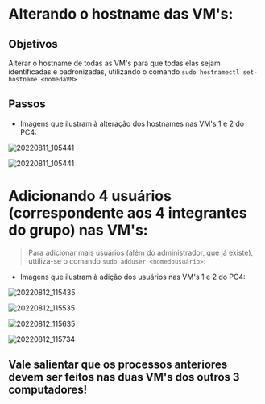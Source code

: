 # Alterando o hostname das VM's:

## Objetivos
Alterar o hostname de todas as VM's para que todas elas sejam identificadas e padronizadas, utilizando o comando ```sudo hostnamectl set-hostname <nomedaVM>```

## Passos
  * Imagens que ilustram à alteração dos hostnames nas VM's 1 e 2 do PC4:
  
  ![20220811_105441](https://user-images.githubusercontent.com/80183918/187902963-9d6e8160-b0e1-4149-a1be-c0297a7ac193.jpg)
  
  ![20220811_105441](https://user-images.githubusercontent.com/80183918/187902963-9d6e8160-b0e1-4149-a1be-c0297a7ac193.jpg)
  
# Adicionando 4 usuários (correspondente aos 4 integrantes do grupo) nas VM's:
  
> Para adicionar mais usuários (além do administrador, que já existe), uttiliza-se o comando ```sudo adduser <nomedousuário>```:
  
   * Imagens que ilustram à adição dos usuários nas VM's 1 e 2 do PC4:
  
   ![20220812_115435](https://user-images.githubusercontent.com/80183918/187903828-f507520a-edff-4a4b-b38e-4099a83326c8.jpg)
  
   ![20220812_115535](https://user-images.githubusercontent.com/80183918/187903841-eb06b56d-b7cd-41fe-9954-2fdef8f2239f.jpg)
  
   ![20220812_115635](https://user-images.githubusercontent.com/80183918/187904100-036cb300-1a3c-4de3-90bb-ce47104c933d.jpg)
  
   ![20220812_115734](https://user-images.githubusercontent.com/80183918/187904106-219170f5-9662-4392-aa7a-f73b7a6fbbdf.jpg)

## Vale salientar que os processos anteriores devem ser feitos nas duas VM's dos outros 3 computadores!


